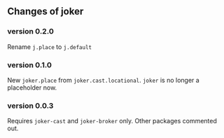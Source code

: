 Changes of joker
----------------

### version 0.2.0
Rename `j.place` to `j.default`


### version 0.1.0
New `joker.place` from `joker.cast.locational`.
`joker` is no longer a placeholder now.


### version 0.0.3
Requires `joker-cast` and `joker-broker` only.
Other packages commented out.

